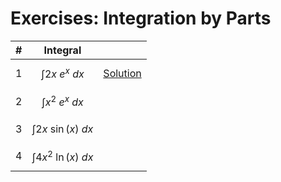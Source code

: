 # Exercises: Integration by Parts

| # | Integral | |
|--|--|--|
| 1 | $$\int 2x \ e^x \ dx$$ | [Solution](https://github.com/damianc/math-notes/blob/master/_excercises/integrals/int-by-parts/ex-1.md) |
| 2 | $$\int x^2 \ e^x \ dx$$ | |
| 3 | $$\int 2x \ \sin(x) \ dx$$ | |
| 4 | $$\int 4x^2 \ \ln(x) \ dx$$ | |
